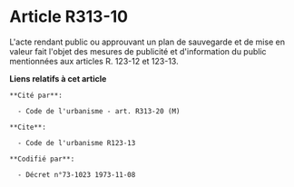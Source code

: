 # Article R313-10

L'acte rendant public ou approuvant un plan de sauvegarde et de mise en valeur fait l'objet des mesures de publicité et
d'information du public mentionnées aux articles R. 123-12 et 123-13.

**Liens relatifs à cet article**

	**Cité par**:

	  - Code de l'urbanisme - art. R313-20 (M)

	**Cite**:

	  - Code de l'urbanisme R123-13

	**Codifié par**:

	  - Décret n°73-1023 1973-11-08
